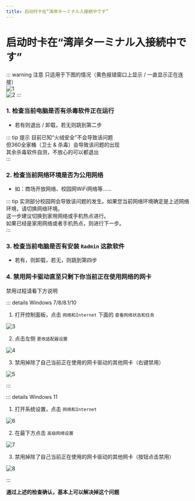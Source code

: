 ```yaml
---
title: 启动时卡在“湾岸タ一ミナル入接続中です”
---
```


# 启动时卡在“湾岸タ一ミナル入接続中です”

::: warning 注意
只适用于下图的情况（黄色报错窗口上显示 / 一直显示正在连接）  
![1](https://pics-a1c.pages.dev/ng_web/game/issueFix/1/1.png)  
![2](https://pics-a1c.pages.dev/ng_web/game/issueFix/1/2.png)
:::

### 1. 检查当前电脑是否有杀毒软件正在运行

- 若有则退出 / 卸载，若无则跳到第二步  

::: tip 提示
目前已知“火绒安全”不会导致该问题  
但360全家桶（卫士 & 杀毒）会导致该问题的出现  
其余杀毒软件自测，不放心的可以都退出  
:::

### 2. 检查当前网络环境是否为公用网络

- 如：商场开放网络、校园网WiFi网络等......  

::: tip
实测部分校园网会导致该问题的发生。如果您当前网络环境确定是上述网络环境，请切换网络环境。  
这一步建议切换到家用网络或手机热点进行。  
如果已经是家用网络或者手机热点，则进行下一步。  
:::

### 3. 检查当前电脑是否有安装 `Radmin` 这款软件

- 若有，则卸载，若无，则跳到第四步  

### 4. 禁用网卡驱动直至只剩下你当前正在使用网络的网卡

禁用过程请看下方说明  

::: details Windows 7/8/8.1/10
1. 打开控制面板，点击 `网络和Internet` 下面的 `查看网络状态和任务`  

![3](https://pics-a1c.pages.dev/ng_web/game/issueFix/1/3.png)  

2. 点击左侧 `更改适配器设置`  

![4](https://pics-a1c.pages.dev/ng_web/game/issueFix/1/4.png)  

3. 禁用掉除了自己当前正在使用的网卡驱动的其他网卡（右键禁用）  

![5](https://pics-a1c.pages.dev/ng_web/game/issueFix/1/5.png)  

:::

::: details Windows 11
1. 打开系统设置，点击 `网络和Internet`  

![6](https://pics-a1c.pages.dev/ng_web/game/issueFix/1/6.png)

2. 在最下方点击 `高级网络设置`  

![7](https://pics-a1c.pages.dev/ng_web/game/issueFix/1/7.png)

3. 禁用掉除了自己当前正在使用的网卡驱动的其他网卡（按钮点击禁用）  

![8](https://pics-a1c.pages.dev/ng_web/game/issueFix/1/8.png)  

:::

**通过上述的检查确认，基本上可以解决掉这个问题**